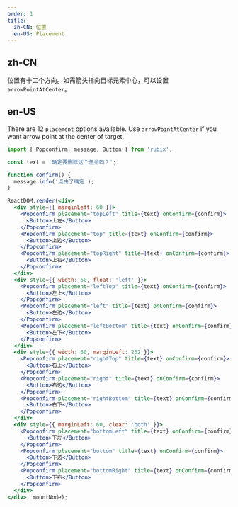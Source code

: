 ```yaml
---
order: 1
title:
  zh-CN: 位置
  en-US: Placement
---
```


## zh-CN

位置有十二个方向。如需箭头指向目标元素中心，可以设置 `arrowPointAtCenter`。

## en-US

There are 12 `placement` options available. Use `arrowPointAtCenter` if you want arrow point at the center of target.

````jsx
import { Popconfirm, message, Button } from 'rubix';

const text = '确定要删除这个任务吗？';

function confirm() {
  message.info('点击了确定');
}

ReactDOM.render(<div>
  <div style={{ marginLeft: 60 }}>
    <Popconfirm placement="topLeft" title={text} onConfirm={confirm}>
      <Button>上左</Button>
    </Popconfirm>
    <Popconfirm placement="top" title={text} onConfirm={confirm}>
      <Button>上边</Button>
    </Popconfirm>
    <Popconfirm placement="topRight" title={text} onConfirm={confirm}>
      <Button>上右</Button>
    </Popconfirm>
  </div>
  <div style={{ width: 60, float: 'left' }}>
    <Popconfirm placement="leftTop" title={text} onConfirm={confirm}>
      <Button>左上</Button>
    </Popconfirm>
    <Popconfirm placement="left" title={text} onConfirm={confirm}>
      <Button>左边</Button>
    </Popconfirm>
    <Popconfirm placement="leftBottom" title={text} onConfirm={confirm}>
      <Button>左下</Button>
    </Popconfirm>
  </div>
  <div style={{ width: 60, marginLeft: 252 }}>
    <Popconfirm placement="rightTop" title={text} onConfirm={confirm}>
      <Button>右上</Button>
    </Popconfirm>
    <Popconfirm placement="right" title={text} onConfirm={confirm}>
      <Button>右边</Button>
    </Popconfirm>
    <Popconfirm placement="rightBottom" title={text} onConfirm={confirm}>
      <Button>右下</Button>
    </Popconfirm>
  </div>
  <div style={{ marginLeft: 60, clear: 'both' }}>
    <Popconfirm placement="bottomLeft" title={text} onConfirm={confirm}>
      <Button>下左</Button>
    </Popconfirm>
    <Popconfirm placement="bottom" title={text} onConfirm={confirm}>
      <Button>下边</Button>
    </Popconfirm>
    <Popconfirm placement="bottomRight" title={text} onConfirm={confirm}>
      <Button>下右</Button>
    </Popconfirm>
  </div>
</div>, mountNode);
````

<style>
.code-box-demo .rubix-popover-wrap > a {
  margin-right: 1em;
}
.code-box-demo .rubix-btn {
  margin-right: 1em;
  margin-bottom: 1em;
}
</style>
